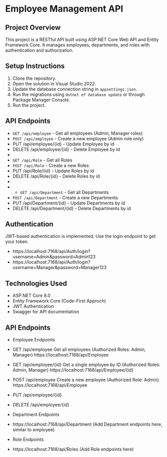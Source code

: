 # Employee Management API

## Project Overview
This project is a RESTful API built using ASP.NET Core Web API and Entity Framework Core. It manages employees, departments, and roles with authentication and authorization.

## Setup Instructions
1. Clone the repository.
2. Open the solution in Visual Studio 2022.
3. Update the database connection string in `appsettings.json`.
4. Run the migrations using `dotnet ef database update` or through Package Manager Console.
5. Run the project.

## API Endpoints
- `GET /api/employee` - Get all employees (Admin, Manager roles) 
- `POST /api/employee` - Create a new employee (Admin role only)
- PUT /api/employee/{id} - Update Employee  by id
- DELETE /api/employee/{id} - Delete Employee by id
- 
- `GET /api/Role` - Get all Roles
- `POST /api/Role` - Create a new Roles
- PUT /api/Role/{id} - Update Roles  by id
- DELETE /api/Role/{id} - Delete Roles by id
- 
- - `GET /api/Department` - Get all Departments  
- `POST /api/Department` - Create a new Departments 
- PUT /api/Department/{id} - Update Departments  by id
- DELETE /api/Department/{id} - Delete Departments by id

## Authentication
JWT-based authentication is implemented. Use the login endpoint to get your token.
- https://localhost:7168/api/Auth/login?username=Admin&password=Admin123
- https://localhost:7168/api/Auth/login?username=Manager&password=Manager123

## Technologies Used
- ASP.NET Core 8.0
- Entity Framework Core (Code-First Approch)
- JWT Authentication
- Swagger for API documentation

## API Endpoints
- Employee Endpoints
- GET /api/employee
  Get all employees (Authorized Roles: Admin, Manager)
  https://localhost:7168/api/Employee

- GET /api/employee/{id}
  Get a single employee by ID (Authorized Roles: Admin, Manager)
  https://localhost:7168/api/Employee/{id}

- POST /api/employee
  Create a new employee (Authorized Role: Admin)
  https://localhost:7168/api/Employee

- PUT /api/employee/{id}

- DELETE /api/employee/{id}

- Department Endpoints
- https://localhost:7168/api/Department
 (Add Department endpoints here, similar to employee)

- Role Endpoints
- https://localhost:7168/api/Roles
 (Add Role endpoints here)
